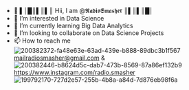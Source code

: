 - 👋 ▌│█║▌║▌║ Hii, I am @𝕽𝖆𝖉𝖎𝖔𝕾𝖒𝖆𝖘𝖍𝖊𝖗 ║▌║▌║█│
- 👀 I’m interested in Data Science
- 🌱 I’m currently learning Big Data Analytics
- 💞️ I’m looking to collaborate on Data Science Projects
- 📫 How to reach me ![200382372-fa48e63e-63ad-439e-b888-89dbc3b1f567](https://user-images.githubusercontent.com/115769832/201165658-e82c13da-1417-4aa9-9870-f54f3d2ac718.png)
mailradiosmasher@gmail.com & ![200382446-b8624d5c-dab7-473b-8569-87a86ef132b9](https://user-images.githubusercontent.com/115769832/201165868-afa995d5-1fd6-4d4f-92a6-ac3fc9fcc5c6.png)
https://www.instagram.com/radio.smasher
  ![199792170-727d2e57-255b-4b8a-a84d-7d876eb98f6a](https://user-images.githubusercontent.com/115769832/201166081-5d34a943-134c-4f20-b935-c5dbe5b99e2c.jpg)
